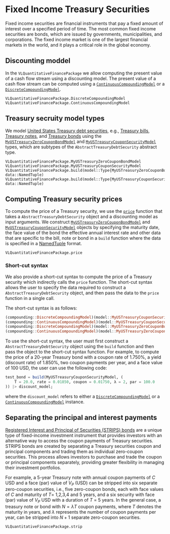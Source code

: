 # Fixed Income Treasury Securities
Fixed income securities are financial instruments that pay a fixed amount of interest over a specified period of time. The most common fixed income securities are bonds, which are issued by governments, municipalities, and corporations. The fixed income market is one of the largest financial markets in the world, and it plays a critical role in the global economy.

## Discounting moddel
In the `VLQuantitativeFinancePackage` we allow computing the present value of a cash flow stream using a discounting model. The present value of a cash flow stream can be computed using a [`ContinuousCompoundingModel`](@ref) or a [`DiscreteCompoundingModel`](@ref).

```@docs
VLQuantitativeFinancePackage.DiscreteCompoundingModel
VLQuantitativeFinancePackage.ContinuousCompoundingModel
```

## Treasury secruity model types
We model [United States Treasury debt securities](https://www.treasurydirect.gov), e.g., [Treasury bills](https://www.treasurydirect.gov/marketable-securities/treasury-bills/), [Treasury notes](https://www.treasurydirect.gov/marketable-securities/treasury-notes/), and [Treasury bonds](https://www.treasurydirect.gov/marketable-securities/treasury-bonds/) using 
the [`MyUSTreasuryZeroCouponBondModel`](@ref) and [`MyUSTreasuryCouponSecurityModel`](@ref) types, which are subtypes of the `AbstractTreasuryDebtSecurity` abstract type.  

```@docs
VLQuantitativeFinancePackage.MyUSTreasuryZeroCouponBondModel
VLQuantitativeFinancePackage.MyUSTreasuryCouponSecurityModel
VLQuantitativeFinancePackage.build(model::Type{MyUSTreasuryZeroCouponBondModel}, data::NamedTuple)
VLQuantitativeFinancePackage.build(model::Type{MyUSTreasuryCouponSecurityModel}, data::NamedTuple)
```

## Computing Treasury security prices
To compute the price of a Treasury security, we use the [`price`](@ref) function that takes a `AbstractTreasuryDebtSecurity` object and a discounting model as input arguments. We construct [`MyUSTreasuryZeroCouponBondModel`](@ref) and [`MyUSTreasuryCouponSecurityModel`](@ref) objects by specifying the maturity date, the face value of the bond the effective annual interest rate and other data that are specific to the bill, note or bond in a `build` function where the data is specified in a [NamedTuple](https://docs.julialang.org/en/v1/base/base/#Core.NamedTuple) format. 


```@docs
VLQuantitativeFinancePackage.price
```

### Short-cut syntax
We also provide a short-cut syntax to compute the price of a Treasury security which indirectly calls the `price` function. The short-cut syntax allows the user to specify the data required to construct a `AbstractTreasuryDebtSecurity` object, and then pass the data to the `price` function in a single call. 

The short-cut syntax is as follows:
```julia
(compounding::DiscreteCompoundingModel)(model::MyUSTreasuryCouponSecurityModel) = _price_discrete_compounding(model::MyUSTreasuryCouponSecurityModel)
(compounding::ContinuousCompoundingModel)(model::MyUSTreasuryCouponSecurityModel) = _price_continuous_compounding(model::MyUSTreasuryCouponSecurityModel)
(compounding::DiscreteCompoundingModel)(model::MyUSTreasuryZeroCouponBondModel) = _price_discrete_compounding(model::MyUSTreasuryZeroCouponBondModel)
(compounding::ContinuousCompoundingModel)(model::MyUSTreasuryZeroCouponBondModel) = _price_continuous_compounding(model::MyUSTreasuryZeroCouponBondModel)
```

To use the short-cut syntax, the user must first construct a `AbstractTreasuryDebtSecurity` object using the `build` function and then pass the object to the short-cut syntax function. For example, to compute the price of a 20-year Treasury bond with a coupon rate of 1.750%, a yield (discount rate) of 1.850%, two coupon payments per year, and a face value of 100 USD, the user can use the following code:

```julia
test_bond = build(MyUSTreasuryCouponSecurityModel, (
    T = 20.0, rate = 0.01850, coupon = 0.01750, λ = 2, par = 100.0
)) |> discount_model;
```

where the `discount_model` refers to either a [`DiscreteCompoundingModel`](@ref) or a [`ContinuousCompoundingModel`](@ref) instance.


## Separating the principal and interest payments
[Registered Interest and Principal of Securities (STRIPS) bonds](https://en.wikipedia.org/wiki/United_States_Treasury_security#STRIPS) are a unique type of fixed-income investment instrument that provides investors with an alternative way to access the coupon payments of Treasury securities. STRIPS bonds are created by separating a Treasury securities coupon and principal components and trading them as individual  zero-coupon securities. This process allows investors to purchase and trade the coupon or principal components separately, providing greater flexibility in managing their investment portfolios.

For example, a 5-year Treasury note with annual coupon payments of $C$ USD and a face (par) value of $V_{P}$ (USD)
can be stripped into six separate zero-coupon securities, i.e., five zero-coupon bonds, each with face values of $C$ 
and maturity of $T$= 1,2,3,4 and 5 years, and a six security with face  (par) value of $V_{P}$ USD with a duration of $T$ = 5 years. In the general case, a treasury note or bond with $N=\lambda{T}$ coupon payments, where $T$ denotes the maturity in years, and $\lambda$ represents the number of coupon payments per year, can be stripped into $N+1$ separate zero-coupon securities.

```@docs
VLQuantitativeFinancePackage.strip
```